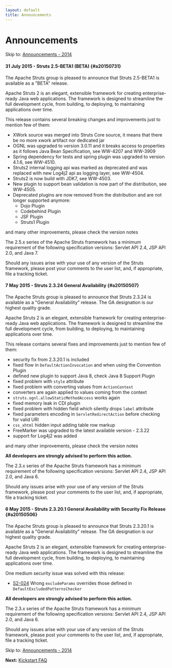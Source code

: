```yaml
---
layout: default
title: Announcements
---
```

# Announcements

<p class="pull-right">
  Skip to: <a href="announce-2014.html">Announcements - 2014</a>
</p>

#### 31 July 2015 - Struts 2.5-BETA1 (BETA) {#a20150731}

The Apache Struts group is pleased to announce that Struts 2.5-BETA1 is available as a "BETA"
release.

Apache Struts 2 is an elegant, extensible framework for creating enterprise-ready Java web applications.
The framework is designed to streamline the full development cycle, from building, to deploying,
to maintaining applications over time.

This release contains several breaking changes and improvements just to mention few of them:

 - XWork source was merged into Struts Core source, it means that there be no more xwork artifact nor dedicated jar
 - OGNL was upgraded to version 3.0.11 and it breaks access to properties as it follows Java Bean Specification, see WW-4207 and WW-3909
 - Spring dependency for tests and spring plugin was upgraded to version 4.1.6, see WW-4510.
 - Struts2 internal logging api was marked as deprecated and was replaced with new Log4j2 api as logging layer, see WW-4504.
 - Struts2 is now build with JDK7, see WW-4503.
 - New plugin to support bean validation is now part of the distribution, see WW-4505.
 - Deprecated plugins are now removed from the distribution and are not longer supported anymore:
   - Dojo Plugin
   - Codebehind Plugin
   - JSF Plugin
   - Struts1 Plugin

and many other improvements, please check the version notes

The 2.5.x series of the Apache Struts framework has a minimum requirement of the following specification versions:
Servlet API 2.4, JSP API 2.0, and Java 7.

Should any issues arise with your use of any version of the Struts framework,
please post your comments to the user list, and, if appropriate, file a tracking ticket.

#### 7 May 2015 - Struts 2.3.24 General Availability {#a20150507}

The Apache Struts group is pleased to announce that Struts 2.3.24 is available as a "General Availability"
release. The GA designation is our highest quality grade.

Apache Struts 2 is an elegant, extensible framework for creating enterprise-ready Java web applications.
The framework is designed to streamline the full development cycle, from building, to deploying,
to maintaining applications over time.

This release contains several fixes and improvements just to mention few of them:

 - security fix from 2.3.20.1 is included
 - fixed flow in `DefaultActionInvocation` and when using the Convention Plugin
 - defined new plugin to support Java 8, check Java 8 Support Plugin
 - fixed problem with `style` attribute
 - fixed problem with converting values from `ActionContext`
 - converters are again applied to values coming from the context
 - `struts.ognl.allowStaticMethodAccess` works again
 - fixed memory leak in CDI plugin
 - fixed problem with hidden field which silently drops `label` attribute
 - fixed parameters encoding in `ServletRedirectAction` before checking for valid URI
 - `css_xhtml` hidden input adding table row markup
 - FreeMarker was upgraded to the latest available version - 2.3.22
 - support for Log4j2 was added

and many other improvements, please check the version notes

**All developers are strongly advised to perform this action.**

The 2.3.x series of the Apache Struts framework has a minimum requirement of the following specification versions:
Servlet API 2.4, JSP API 2.0, and Java 6.

Should any issues arise with your use of any version of the Struts framework,
please post your comments to the user list, and, if appropriate, file a tracking ticket.

#### 6 May 2015 - Struts 2.3.20.1 General Availability with Security Fix Release {#a20150506}

The Apache Struts group is pleased to announce that Struts 2.3.20.1 is available as a "General Availability"
release. The GA designation is our highest quality grade.

Apache Struts 2 is an elegant, extensible framework for creating enterprise-ready Java web applications.
The framework is designed to streamline the full development cycle, from building, to deploying,
to maintaining applications over time.

One medium security issue was solved with this release:

  - [S2-024](/docs/s2-024.html)
    Wrong `excludeParams` overrides those defined in `DefaultExcludedPatternsChecker`

**All developers are strongly advised to perform this action.**

The 2.3.x series of the Apache Struts framework has a minimum requirement of the following specification versions:
Servlet API 2.4, JSP API 2.0, and Java 6.

Should any issues arise with your use of any version of the Struts framework,
please post your comments to the user list, and, if appropriate, file a tracking ticket.

<p class="pull-right">
  Skip to: <a href="announce-2014.html">Announcements - 2014</a>
</p>

<p class="pull-left">
  <strong>Next:</strong>
  <a href="kickstart.html">Kickstart FAQ</a>
</p>
